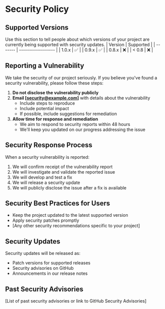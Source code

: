 # Security Policy

## Supported Versions
Use this section to tell people about which versions of your project are currently being supported with security updates.
| Version | Supported          |
| ------- | ------------------ |
| 1.0.x   | :white_check_mark: |
| 0.9.x   | :white_check_mark: |
| 0.8.x   | :x:                |
| < 0.8   | :x:                |

## Reporting a Vulnerability
We take the security of our project seriously. If you believe you've found a security vulnerability, please follow these steps:

1. **Do not disclose the vulnerability publicly**
2. **Email [security@example.com]** with details about the vulnerability
   - Include steps to reproduce
   - Include potential impact
   - If possible, include suggestions for remediation
3. **Allow time for response and remediation**
   - We aim to respond to security reports within 48 hours
   - We'll keep you updated on our progress addressing the issue

## Security Response Process
When a security vulnerability is reported:

1. We will confirm receipt of the vulnerability report
2. We will investigate and validate the reported issue
3. We will develop and test a fix
4. We will release a security update
5. We will publicly disclose the issue after a fix is available

## Security Best Practices for Users

- Keep the project updated to the latest supported version
- Apply security patches promptly
- [Any other security recommendations specific to your project]

## Security Updates
Security updates will be released as:

- Patch versions for supported releases
- Security advisories on GitHub
- Announcements in our release notes

## Past Security Advisories
[List of past security advisories or link to GitHub Security Advisories]

